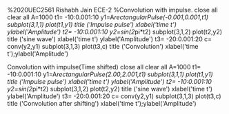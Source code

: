 %2020UEC2561 Rishabh Jain ECE-2
%Convolution with impulse.
close all
clear all
A=1000
t1= -10:0.001:10
y1=A*rectangularPulse(-0.001,0.001,t1)
subplot(3,1,1)
plot(t1,y1)
title ('Impulse pulse')
xlabel('time t')
ylabel('Amplitude')
t2= -10:0.001:10
y2=sin(2*pi*t2)
subplot(3,1,2)
plot(t2,y2)
title ('sine wave')
xlabel('time t')
ylabel('Amplitude')
t3= -20:0.001:20
c= conv(y2,y1)
subplot(3,1,3)
plot(t3,c)
title ('Convolution')
xlabel('time t');ylabel('Amplitude')

Convolution with impulse(Time shifted)
close all
clear all
A=1000
t1= -10:0.001:10
y1=A*rectangularPulse(2.00,2.001,t1)
subplot(3,1,1)
plot(t1,y1)
title ('Impulse pulse')
xlabel('time t')
ylabel('Amplitude')
t2= -10:0.001:10
y2=sin(2*pi*t2)
subplot(3,1,2)
plot(t2,y2)
title ('sine wave')
xlabel('time t')
ylabel('Amplitude')
t3= -20:0.001:20
c= conv(y2,y1)
subplot(3,1,3)
plot(t3,c)
title ('Convolution after shifting')
xlabel('time t');ylabel('Amplitude')

